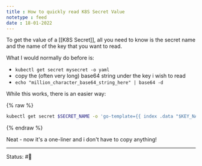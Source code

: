 ```yaml
---
title : How to quickly read K8S Secret Value
notetype : feed
date : 18-01-2022
---
```


To get the value of a [[K8S Secret]], all you need to know is the secret name and the name of the key that you want to read.

What I would normally do before is:
- `kubectl get secret mysecret -o yaml`
- copy the (often very long) base64 string under the key i wish to read
- `echo "million_character_base64_string_here" | base64 -d`

While this works, there is an easier way:

{% raw %}
```bash
kubectl get secret $SECRET_NAME -o 'go-template={{ index .data "$KEY_NAME" }}' | base64 -d

```
{% endraw %}

Neat - now it's a one-liner and i don't have to copy anything!

-----

Status: #🌲 

